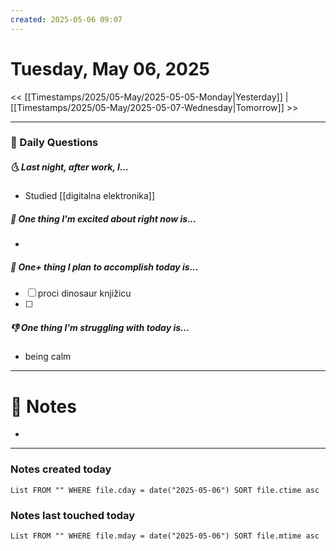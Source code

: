 ```yaml
---
created: 2025-05-06 09:07
---
```

# Tuesday, May 06, 2025

<< [[Timestamps/2025/05-May/2025-05-05-Monday|Yesterday]] | [[Timestamps/2025/05-May/2025-05-07-Wednesday|Tomorrow]] >>

---
### 📅 Daily Questions
##### 🌜 Last night, after work, I...
- Studied [[digitalna elektronika]]


##### 🙌 One thing I'm excited about right now is...
- 

##### 🚀 One+ thing I plan to accomplish today is...
- [ ] proci dinosaur knjižicu 
- [ ] 

##### 👎 One thing I'm struggling with today is...
- being calm

---
# 📝 Notes
- 

---
### Notes created today
```dataview
List FROM "" WHERE file.cday = date("2025-05-06") SORT file.ctime asc
```

### Notes last touched today
```dataview
List FROM "" WHERE file.mday = date("2025-05-06") SORT file.mtime asc
```